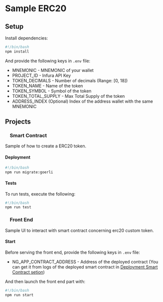 # Sample ERC20 

## Setup

Install dependencies:

```bash
#!/bin/bash
npm install
```

And provide the following keys in ```.env``` file:

* MNEMONIC - MNEMONIC of your wallet
* PROJECT_ID - Infura API Key
* TOKEN_DECIMALS - Number of decimals (Range: [0, 18])
* TOKEN_NAME - Name of the token
* TOKEN_SYMBOL - Symbol of the token
* TOKEN_TOTAL_SUPPLY - Max Total Supply of the token
* ADDRESS_INDEX (Optional) Index of the address wallet with the same MNEMONIC

## Projects

### &nbsp;&nbsp;&nbsp; __Smart Contract__

Sample of how to create a ERC20 token.

#### Deployment

```bash
#!/bin/bash
npm run migrate:goerli
```

#### Tests

To run tests, execute the following:

```bash
#!/bin/bash
npm run test
```

### &nbsp;&nbsp;&nbsp; __Front End__

Sample UI to interact with smart contract concerning erc20 custom token.

#### Start

Before serving the front end, provide the following keys in ```.env``` file:

* NG_APP_CONTRACT_ADDRESS - Address of the deployed contract (You can get it from logs of the deployed smart contract in [Deployment Smart Contract setion](https://github.com/AsheTM/finder-front#deployment))

And then launch the front end part with:

```bash
#!/bin/bash
npm run start
```
